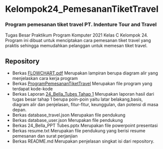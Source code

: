 # Kelompok24_PemesananTiketTravel
  
### Program pemesanan tiket travel PT. Indenture Tour and Travel

</span>

Tugas Besar Praktikum Program Komputer 2021 Kelas C Kelompok 24.
Program ini dibuat untuk menciptakan cara pemesanan tiket travel yang praktis sehingga memudahkan pelanggan untuk memesan tiket travel.

## Repository
- Berkas <a href="https://github.com/yeario/Kelompok24_PemesananTiketTravel/blob/main/FLOWCHART.pdf">FLOWCHART.pdf</a>
  Merupakan lampiran berupa diagram alir yang menjelaskan cara kerja program
- Berkas <a href="https://github.com/yeario/Kelompok24_PemesananTiketTravel/blob/main/ProgramPemesananTiketTravel">ProgramPemesananTiketTravel</a>
  Merupakan file program yang terdapat kode-kode
- Berkas Laporan <a href="https://github.com/yeario/Kelompok24_PemesananTiketTravel/blob/main/24_Bella_Tubes%20Tahap%201.pdf">24_Bella_Tubes Tahap 1</a>
  Merupakan laporan hasil dari tugas besar tahap 1 berupa poin-poin yaitu latar belakang,basis, diagram alir dan penjelasan, fitur-fitur, keunggulan, dan potensi di masa depan.
- Berkas database_travel.json
  Merupakan file pendukung
- Berkas database_user.json
  Merupakan file pendukung
- Berkas 24_Bella_PPT Tubes.pptx
  Merupakan file powerpoint presentasi
- Berkas resume.txt
  Merupakan file pendukung yang berisi resume pemesanan dan surat perjanjian
- Berkas README.md
  Merupakan penjelasan singkat isi dari repository.
